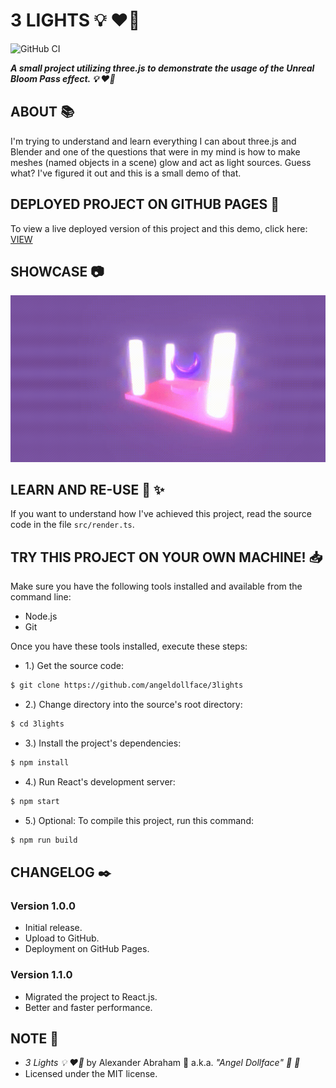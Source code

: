 # 3 LIGHTS :bulb: :heart_on_fire:

![GitHub CI](https://github.com/angeldollface/3lights/actions/workflows/react.yml/badge.svg)

***A small project utilizing three.js to demonstrate the usage of the Unreal Bloom Pass effect. :bulb: :heart_on_fire:***

## ABOUT :books:

I'm trying to understand and learn everything I can about three.js and Blender and one of the questions that were in my mind is how to make meshes (named objects in a scene) glow and act as light sources. Guess what? I've figured it out and this is a small demo of that.

## DEPLOYED PROJECT ON GITHUB PAGES :rocket:

To view a live deployed version of this project and this demo, click here: [VIEW](https://angeldollface.art/3lights)

## SHOWCASE :camera:

![Showcase for Voxelicious.](/assets/3lights.gif)

## LEARN AND RE-USE :thinking: :sparkles:

If you want to understand how I've achieved this project, read the source code in the file `src/render.ts`.

## TRY THIS PROJECT ON YOUR OWN MACHINE! :inbox_tray:

Make sure you have the following tools installed and available from the command line:

- Node.js
- Git

Once you have these tools installed, execute these steps:

- 1.) Get the source code:

```bash
$ git clone https://github.com/angeldollface/3lights
```

- 2.) Change directory into the source's root directory:

```bash
$ cd 3lights
```

- 3.) Install the project's dependencies:

```bash
$ npm install
```

- 4.) Run React's development server:

```bash
$ npm start
```

- 5.) Optional: To compile this project, run this command:

```bash
$ npm run build
```

## CHANGELOG :black_nib:

### Version 1.0.0

- Initial release.
- Upload to GitHub.
- Deployment on GitHub Pages.

### Version 1.1.0

- Migrated the project to React.js.
- Better and faster performance.

## NOTE :scroll:

- *3 Lights :bulb: :heart_on_fire:* by Alexander Abraham :black_heart: a.k.a. *"Angel Dollface" :dolls: :ribbon:*
- Licensed under the MIT license.
